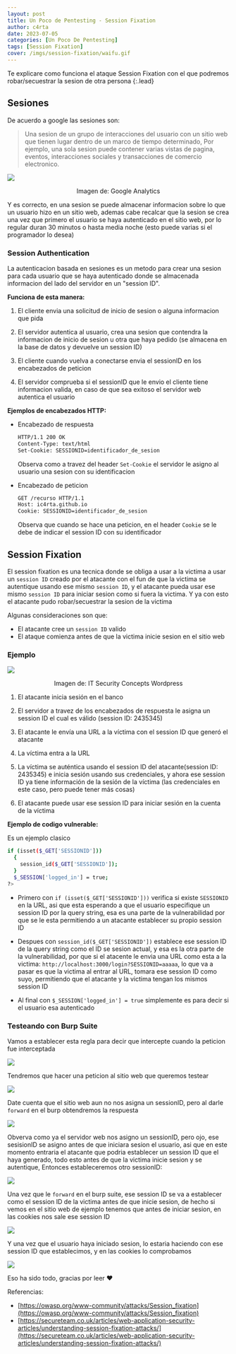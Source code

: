 ```yaml
---
layout: post
title: Un Poco de Pentesting - Session Fixation
author: c4rta
date: 2023-07-05
categories: [Un Poco De Pentesting]
tags: [Session Fixation]
cover: /imgs/session-fixation/waifu.gif
---
```

Te explicare como funciona el ataque Session Fixation con el que podremos robar/secuestrar la sesion de otra persona
{:.lead}

## Sesiones

De acuerdo a google las sesiones son:

> Una sesion de un grupo de interacciones del usuario con un sitio web que tienen lugar dentro de un marco de tiempo determinado, Por ejemplo, una sola sesion puede contener varias vistas de pagina, eventos, interacciones sociales y transacciones de comercio electronico.

![](https://lh3.googleusercontent.com/jYib9rNgrLOavCGfEaMPqJNOIf6cN5aHqsZpXAKPP1IVOUM3iFImIIxMW_AnWHlI5xKJ=w1100)
<center>Imagen de: Google Analytics</center>

Y es correcto, en una sesion se puede almacenar informacion sobre lo que un usuario hizo en un sitio web, ademas cabe recalcar que la sesion se crea una vez que primero el usuario se haya autenticado en el sitio web, por lo regular duran 30 minutos o hasta media noche (esto puede varias si el programador lo desea)

### Session Authentication

La autenticacion basada en sesiones es un metodo para crear una sesion para cada usuario que se haya autenticado donde se almacenada informacion del lado del servidor en un "session ID".

**Funciona de esta manera:**

1. El cliente envia una solicitud de inicio de sesion o alguna informacion que pida

2. El servidor autentica al usuario, crea una sesion que contendra la informacion de inicio de sesion u otra que haya pedido (se almacena en la base de datos y devuelve un session ID)

3. El cliente cuando vuelva a conectarse envia el sessionID en los encabezados de peticion

4. El servidor comprueba si el sessionID que le envio el cliente tiene informacion valida, en caso de que sea exitoso el servidor web autentica el usuario

**Ejemplos de encabezados HTTP:**

- Encabezado de respuesta

    ```bash
    HTTP/1.1 200 OK
    Content-Type: text/html
    Set-Cookie: SESSIONID=identificador_de_sesion
    ```
    Observa como a travez del header ```Set-Cookie``` el servidor le asigno al usuario una sesion con su identificacion

- Encabezado de peticion

    ```bash
    GET /recurso HTTP/1.1
    Host: ic4rta.github.io
    Cookie: SESSIONID=identificador_de_sesion
    ```
    Observa que cuando se hace una peticion, en el header ```Cookie``` se le debe de indicar el session ID con su identificador

## Session Fixation

El session fixation es una tecnica donde se obliga a usar a la victima a usar un ```session ID``` creado por el atacante con el fun de que la victima se autentique usando ese mismo ```session ID```, y el atacante pueda usar ese mismo ```session ID``` para iniciar sesion como si fuera la victima.
Y ya con esto el atacante pudo robar/secuestrar la sesion de la victima

Algunas consideraciones son que:

- El atacante cree un ```session ID``` valido
- El ataque comienza antes de que la victima inicie sesion en el sitio web

### Ejemplo

![](https://compsecurityconcepts.files.wordpress.com/2013/11/session-fixation.png)

<center>Imagen de: IT Security Concepts Wordpress</center>

1. El atacante inicia sesión en el banco

2. El servidor a travez de los encabezados de respuesta le asigna un session ID el cual es válido (session ID: 2435345)

3. El atacante le envía una URL a la víctima con el session ID que generó el atacante

4. La víctima entra a la URL

5. La víctima se auténtica usando el session ID del atacante(session ID: 2435345) e inicia sesión usando sus credenciales, y ahora ese session ID ya tiene información de la sesión de la víctima (las credenciales en este caso, pero puede tener más cosas)

6. El atacante puede usar ese session ID para iniciar sesión en la cuenta de la víctima

**Ejemplo de codigo vulnerable:**

Es un ejemplo clasico

```bash
if (isset($_GET['SESSIONID'])) 
  {
    session_id($_GET['SESSIONID']);
  }
  $_SESSION['logged_in'] = true;
?>
```

- Primero con ```if (isset($_GET['SESSIONID']))``` verifica si existe ```SESSIONID``` en la URL, asi que esta esperando a que el usuario especifique un session ID por la query string, esa es una parte de la vulnerabilidad por que se le esta permitiendo a un atacante establecer su propio session ID

- Despues con ```session_id($_GET['SESSIONID'])``` establece ese session ID de la query string como el ID se sesion actual, y esa es la otra parte de la vulnerabilidad, por que si el atacente le envia una URL como esta a la victima: ```http://localhost:3000/login?SESSIONID=aaaaa```, lo que va a pasar es que la victima al entrar al URL, tomara ese session ID como suyo, permitiendo que el atacante y la victima tengan los mismos session ID

- Al final con ```$_SESSION['logged_in'] = true``` simplemente es para decir si el usuario esa autenticado

### Testeando con Burp Suite

Vamos a establecer esta regla para decir que intercepte cuando la peticion fue interceptada

![](/imgs/session-fixation/0.png)

Tendremos que hacer una peticion al sitio web que queremos testear

![](/imgs/session-fixation/1.png)

Date cuenta que el sitio web aun no nos asigna un sessionID, pero al darle ```forward``` en el burp obtendremos la respuesta

![](/imgs/session-fixation/2.png)

Obverva como ya el servidor web nos asigno un sessionID, pero ojo, ese sesisionID se asigno antes de que iniciara sesion el usuario, asi que en este momento entraria el atacante que podria establecer un session ID que el haya generado, todo esto antes de que la victima inicie sesion y se autentique, Entonces estableceremos otro sessionID:

![](/imgs/session-fixation/3.png)

Una vez que le ```forward``` en el burp suite, ese session ID se va a establecer como el session ID de la victima antes de que inicie sesion, de hecho si vemos en el sitio web de ejemplo tenemos que antes de iniciar sesion, en las cookies nos sale ese session ID

![](/imgs/session-fixation/4.png)

Y una vez que el usuario haya iniciado sesion, lo estaria haciendo con ese session ID que establecimos, y en las cookies lo comprobamos

![](/imgs/session-fixation/5.png)

Eso ha sido todo, gracias por leer ❤

Referencias:

- [https://owasp.org/www-community/attacks/Session_fixation](https://owasp.org/www-community/attacks/Session_fixation)
- [https://secureteam.co.uk/articles/web-application-security-articles/understanding-session-fixation-attacks/](https://secureteam.co.uk/articles/web-application-security-articles/understanding-session-fixation-attacks/)


